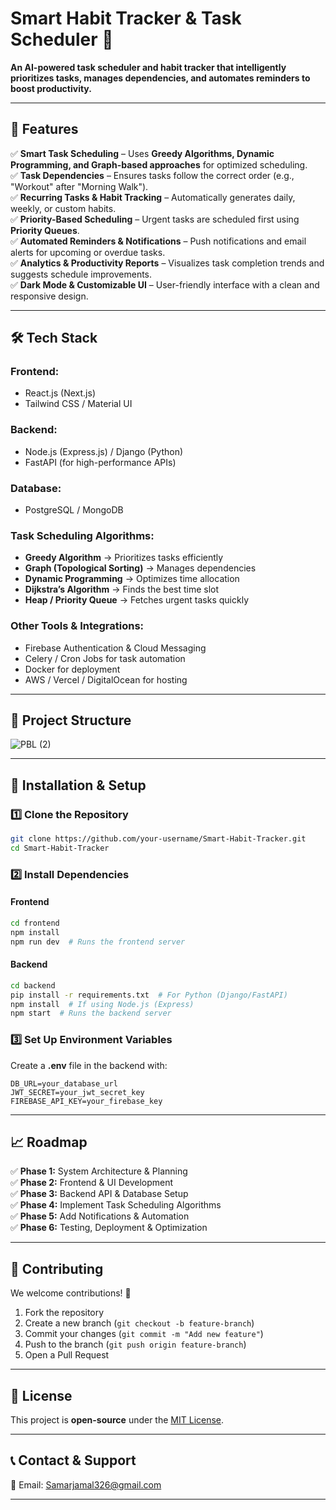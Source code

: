 # **Smart Habit Tracker & Task Scheduler** 🚀  

**An AI-powered task scheduler and habit tracker that intelligently prioritizes tasks, manages dependencies, and automates reminders to boost productivity.**  

---

## **📌 Features**  

✅ **Smart Task Scheduling** – Uses **Greedy Algorithms, Dynamic Programming, and Graph-based approaches** for optimized scheduling.  
✅ **Task Dependencies** – Ensures tasks follow the correct order (e.g., "Workout" after "Morning Walk").  
✅ **Recurring Tasks & Habit Tracking** – Automatically generates daily, weekly, or custom habits.  
✅ **Priority-Based Scheduling** – Urgent tasks are scheduled first using **Priority Queues**.  
✅ **Automated Reminders & Notifications** – Push notifications and email alerts for upcoming or overdue tasks.  
✅ **Analytics & Productivity Reports** – Visualizes task completion trends and suggests schedule improvements.  
✅ **Dark Mode & Customizable UI** – User-friendly interface with a clean and responsive design.  

---

## **🛠️ Tech Stack**  

### **Frontend:**  
- React.js (Next.js)  
- Tailwind CSS / Material UI  

### **Backend:**  
- Node.js (Express.js) / Django (Python)  
- FastAPI (for high-performance APIs)  

### **Database:**  
- PostgreSQL / MongoDB  

### **Task Scheduling Algorithms:**  
- **Greedy Algorithm** → Prioritizes tasks efficiently  
- **Graph (Topological Sorting)** → Manages dependencies  
- **Dynamic Programming** → Optimizes time allocation  
- **Dijkstra’s Algorithm** → Finds the best time slot  
- **Heap / Priority Queue** → Fetches urgent tasks quickly  

### **Other Tools & Integrations:**  
- Firebase Authentication & Cloud Messaging  
- Celery / Cron Jobs for task automation  
- Docker for deployment  
- AWS / Vercel / DigitalOcean for hosting  

---

## **📂 Project Structure**  

![PBL (2)](https://github.com/user-attachments/assets/7fc06956-de1b-4317-a0ee-cf89d9b49e47)

---

## **🚀 Installation & Setup**  

### **1️⃣ Clone the Repository**  
```bash
git clone https://github.com/your-username/Smart-Habit-Tracker.git
cd Smart-Habit-Tracker
```

### **2️⃣ Install Dependencies**  

#### **Frontend**  
```bash
cd frontend
npm install
npm run dev  # Runs the frontend server
```

#### **Backend**  
```bash
cd backend
pip install -r requirements.txt  # For Python (Django/FastAPI)
npm install  # If using Node.js (Express)
npm start  # Runs the backend server
```

### **3️⃣ Set Up Environment Variables**  
Create a **.env** file in the backend with:  
```
DB_URL=your_database_url
JWT_SECRET=your_jwt_secret_key
FIREBASE_API_KEY=your_firebase_key
```

---

## **📈 Roadmap**  

✅ **Phase 1:** System Architecture & Planning  
✅ **Phase 2:** Frontend & UI Development  
✅ **Phase 3:** Backend API & Database Setup  
✅ **Phase 4:** Implement Task Scheduling Algorithms  
✅ **Phase 5:** Add Notifications & Automation  
✅ **Phase 6:** Testing, Deployment & Optimization  

---

## **🤝 Contributing**  

We welcome contributions! 🚀  

1. Fork the repository  
2. Create a new branch (`git checkout -b feature-branch`)  
3. Commit your changes (`git commit -m "Add new feature"`)  
4. Push to the branch (`git push origin feature-branch`)  
5. Open a Pull Request  

---

## **📜 License**  

This project is **open-source** under the [MIT License](LICENSE).  

---

## **📞 Contact & Support**  

📩 Email: Samarjamal326@gmail.com  

---
